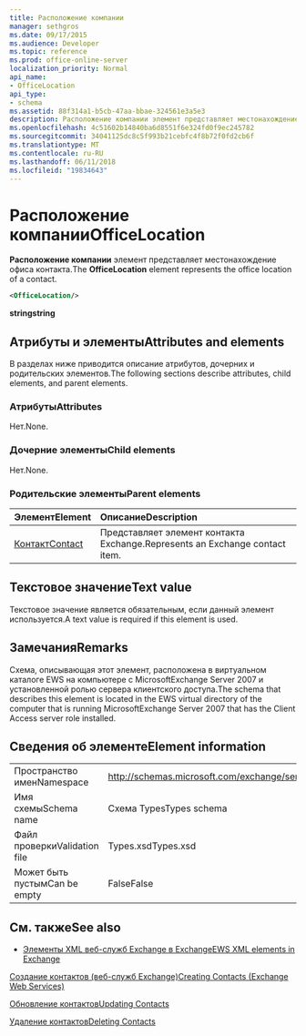 ```yaml
---
title: Расположение компании
manager: sethgros
ms.date: 09/17/2015
ms.audience: Developer
ms.topic: reference
ms.prod: office-online-server
localization_priority: Normal
api_name:
- OfficeLocation
api_type:
- schema
ms.assetid: 88f314a1-b5cb-47aa-bbae-324561e3a5e3
description: Расположение компании элемент представляет местонахождение офиса контакта.
ms.openlocfilehash: 4c51602b14840ba6d8551f6e324fd0f9ec245782
ms.sourcegitcommit: 34041125dc8c5f993b21cebfc4f8b72f0fd2cb6f
ms.translationtype: MT
ms.contentlocale: ru-RU
ms.lasthandoff: 06/11/2018
ms.locfileid: "19834643"
---
```

# <a name="officelocation"></a><span data-ttu-id="cd3c3-103">Расположение компании</span><span class="sxs-lookup"><span data-stu-id="cd3c3-103">OfficeLocation</span></span>

<span data-ttu-id="cd3c3-104">**Расположение компании** элемент представляет местонахождение офиса контакта.</span><span class="sxs-lookup"><span data-stu-id="cd3c3-104">The **OfficeLocation** element represents the office location of a contact.</span></span> 
  
```xml
<OfficeLocation/>
```

 <span data-ttu-id="cd3c3-105">**string**</span><span class="sxs-lookup"><span data-stu-id="cd3c3-105">**string**</span></span>
## <a name="attributes-and-elements"></a><span data-ttu-id="cd3c3-106">Атрибуты и элементы</span><span class="sxs-lookup"><span data-stu-id="cd3c3-106">Attributes and elements</span></span>

<span data-ttu-id="cd3c3-107">В разделах ниже приводится описание атрибутов, дочерних и родительских элементов.</span><span class="sxs-lookup"><span data-stu-id="cd3c3-107">The following sections describe attributes, child elements, and parent elements.</span></span>
  
### <a name="attributes"></a><span data-ttu-id="cd3c3-108">Атрибуты</span><span class="sxs-lookup"><span data-stu-id="cd3c3-108">Attributes</span></span>

<span data-ttu-id="cd3c3-109">Нет.</span><span class="sxs-lookup"><span data-stu-id="cd3c3-109">None.</span></span>
  
### <a name="child-elements"></a><span data-ttu-id="cd3c3-110">Дочерние элементы</span><span class="sxs-lookup"><span data-stu-id="cd3c3-110">Child elements</span></span>

<span data-ttu-id="cd3c3-111">Нет.</span><span class="sxs-lookup"><span data-stu-id="cd3c3-111">None.</span></span>
  
### <a name="parent-elements"></a><span data-ttu-id="cd3c3-112">Родительские элементы</span><span class="sxs-lookup"><span data-stu-id="cd3c3-112">Parent elements</span></span>

|<span data-ttu-id="cd3c3-113">**Элемент**</span><span class="sxs-lookup"><span data-stu-id="cd3c3-113">**Element**</span></span>|<span data-ttu-id="cd3c3-114">**Описание**</span><span class="sxs-lookup"><span data-stu-id="cd3c3-114">**Description**</span></span>|
|:-----|:-----|
|[<span data-ttu-id="cd3c3-115">Контакт</span><span class="sxs-lookup"><span data-stu-id="cd3c3-115">Contact</span></span>](contact.md) <br/> |<span data-ttu-id="cd3c3-116">Представляет элемент контакта Exchange.</span><span class="sxs-lookup"><span data-stu-id="cd3c3-116">Represents an Exchange contact item.</span></span>  <br/> |
   
## <a name="text-value"></a><span data-ttu-id="cd3c3-117">Текстовое значение</span><span class="sxs-lookup"><span data-stu-id="cd3c3-117">Text value</span></span>

<span data-ttu-id="cd3c3-118">Текстовое значение является обязательным, если данный элемент используется.</span><span class="sxs-lookup"><span data-stu-id="cd3c3-118">A text value is required if this element is used.</span></span>
  
## <a name="remarks"></a><span data-ttu-id="cd3c3-119">Замечания</span><span class="sxs-lookup"><span data-stu-id="cd3c3-119">Remarks</span></span>

<span data-ttu-id="cd3c3-120">Схема, описывающая этот элемент, расположена в виртуальном каталоге EWS на компьютере с MicrosoftExchange Server 2007 и установленной ролью сервера клиентского доступа.</span><span class="sxs-lookup"><span data-stu-id="cd3c3-120">The schema that describes this element is located in the EWS virtual directory of the computer that is running MicrosoftExchange Server 2007 that has the Client Access server role installed.</span></span>
  
## <a name="element-information"></a><span data-ttu-id="cd3c3-121">Сведения об элементе</span><span class="sxs-lookup"><span data-stu-id="cd3c3-121">Element information</span></span>

|||
|:-----|:-----|
|<span data-ttu-id="cd3c3-122">Пространство имен</span><span class="sxs-lookup"><span data-stu-id="cd3c3-122">Namespace</span></span>  <br/> |http://schemas.microsoft.com/exchange/services/2006/types  <br/> |
|<span data-ttu-id="cd3c3-123">Имя схемы</span><span class="sxs-lookup"><span data-stu-id="cd3c3-123">Schema name</span></span>  <br/> |<span data-ttu-id="cd3c3-124">Схема Types</span><span class="sxs-lookup"><span data-stu-id="cd3c3-124">Types schema</span></span>  <br/> |
|<span data-ttu-id="cd3c3-125">Файл проверки</span><span class="sxs-lookup"><span data-stu-id="cd3c3-125">Validation file</span></span>  <br/> |<span data-ttu-id="cd3c3-126">Types.xsd</span><span class="sxs-lookup"><span data-stu-id="cd3c3-126">Types.xsd</span></span>  <br/> |
|<span data-ttu-id="cd3c3-127">Может быть пустым</span><span class="sxs-lookup"><span data-stu-id="cd3c3-127">Can be empty</span></span>  <br/> |<span data-ttu-id="cd3c3-128">False</span><span class="sxs-lookup"><span data-stu-id="cd3c3-128">False</span></span>  <br/> |
   
## <a name="see-also"></a><span data-ttu-id="cd3c3-129">См. также</span><span class="sxs-lookup"><span data-stu-id="cd3c3-129">See also</span></span>



- [<span data-ttu-id="cd3c3-130">Элементы XML веб-служб Exchange в Exchange</span><span class="sxs-lookup"><span data-stu-id="cd3c3-130">EWS XML elements in Exchange</span></span>](ews-xml-elements-in-exchange.md)


[<span data-ttu-id="cd3c3-131">Создание контактов (веб-служб Exchange)</span><span class="sxs-lookup"><span data-stu-id="cd3c3-131">Creating Contacts (Exchange Web Services)</span></span>](http://msdn.microsoft.com/library/4845917e-70d1-481c-bbd7-011ec6571789%28Office.15%29.aspx)
  
[<span data-ttu-id="cd3c3-132">Обновление контактов</span><span class="sxs-lookup"><span data-stu-id="cd3c3-132">Updating Contacts</span></span>](http://msdn.microsoft.com/library/9a865953-b94a-4229-b632-2dee433314be%28Office.15%29.aspx)
  
[<span data-ttu-id="cd3c3-133">Удаление контактов</span><span class="sxs-lookup"><span data-stu-id="cd3c3-133">Deleting Contacts</span></span>](http://msdn.microsoft.com/library/fcc3dc84-cd3e-455e-a1a7-ae6921c9b588%28Office.15%29.aspx)

